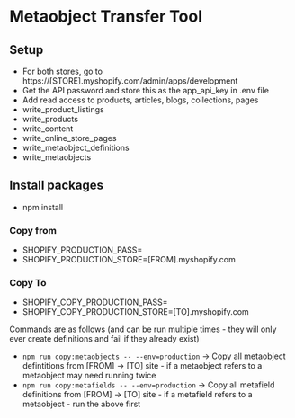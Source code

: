 # Metaobject Transfer Tool

## Setup

- For both stores, go to https://[STORE].myshopify.com/admin/apps/development
- Get the API password and store this as the app_api_key in .env file
- Add read access to products, articles, blogs, collections, pages
- write_product_listings
- write_products
- write_content
- write_online_store_pages
- write_metaobject_definitions
- write_metaobjects

## Install packages

- npm install

### Copy from

- SHOPIFY_PRODUCTION_PASS=
- SHOPIFY_PRODUCTION_STORE=[FROM].myshopify.com

### Copy To

- SHOPIFY_COPY_PRODUCTION_PASS=
- SHOPIFY_COPY_PRODUCTION_STORE=[TO].myshopify.com

Commands are as follows (and can be run multiple times - they will only ever create definitions and fail if they already exist)

- `npm run copy:metaobjects -- --env=production` -> Copy all metaobject defintitions from [FROM] -> [TO] site - if a metaobject refers to a metaobject may need running twice
- `npm run copy:metafields -- --env=production` -> Copy all metafield definitions from [FROM] -> [TO] site - if a metafield refers to a metaobject - run the above first
